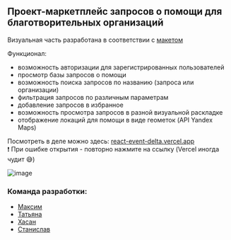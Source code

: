 ## Проект-маркетплейс запросов о помощи для благотворительных организаций
Визуальная часть разработана в соответствии с [макетом](https://www.figma.com/design/8GhqLYG4S1bGwuwTpFlzrH/%D0%9C%D0%B0%D1%80%D0%BA%D0%B5%D1%82%D0%BF%D0%BB%D0%B5%D0%B9%D1%81-%D0%B7%D0%B0%D0%BF%D1%80%D0%BE%D1%81%D0%BE%D0%B2-%D0%BE-%D0%BF%D0%BE%D0%BC%D0%BE%D1%89%D0%B8?node-id=2-2)

Функционал:
- возможность авторизации для зарегистрированных пользователей
- просмотр базы запросов о помощи
- возможность поиска запросов по названию (запроса или организации)
- фильтрация запросов по различным параметрам
- добавление запросов в избранное
- возможность просмотра запросов в разной визуальной раскладке
- отображение локаций для помощи в виде геометок (API Yandex Maps)


Посмотреть в деле можно здесь: [react-event-delta.vercel.app](https://react-event-delta.vercel.app)\
❗ При ошибке открытия - повторно нажмите на ссылку (Vercel иногда чудит 😅)


![image](https://github.com/user-attachments/assets/79930de9-7890-4ca8-adae-37ed6f305663)


### Команда разработки:
- [Максим](https://github.com/mbredikhin)
- [Татьяна](https://github.com/kinddoctor)
- [Хасан](https://github.com/gudzilla)
- [Станислав](https://github.com/PiligrimStas)

